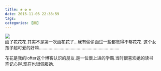 ```yaml
---
title: ❀ ✿ ❀
date: 2015-11-05 22:38:59
tags:
categories: [画]
---
```

<a data-fancybox="gallery" href="P010.jpg"><img src="P010.jpg"></a>
<br>
画了花花花.其实不是第一次画花花了…我有偷偷画过一些都觉得不够花花.
这个女孩子超可爱的好嘛…………………………………………………………

花花是我的lofter这个博客认识的朋友.是一位很上进的学霸.当时很喜欢她的读书笔记心得.现在也很佩服她.
